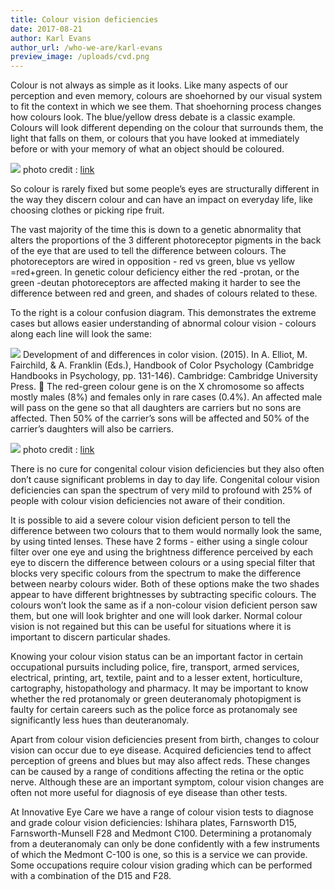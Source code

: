 ```yaml
---
title: Colour vision deficiencies
date: 2017-08-21
author: Karl Evans
author_url: /who-we-are/karl-evans
preview_image: /uploads/cvd.png
---
```


Colour is not always as simple as it looks. Like many aspects of our perception and even memory, colours are  shoehorned by our visual system to fit the context in which we see them. That shoehorning process changes how colours look. The blue/yellow dress debate is a classic example. Colours will look different depending on the colour that surrounds them, the light that falls on them, or colours that you have looked at immediately before or with your memory of what an object should be coloured.

![](colour-vision-wired.png)
photo credit : [link](http://wired.com) 

So colour is rarely fixed but some people’s eyes are structurally different in the way they discern colour and can have an impact on everyday life, like choosing clothes or picking ripe fruit.

The vast majority of the time this is down to a genetic abnormality that alters the proportions of the 3 different photoreceptor pigments in the back of the eye that are used to tell the difference between colours. The photoreceptors are wired in opposition - red vs green, blue vs yellow  =red+green. In genetic colour deficiency either the red -protan, or the green -deutan photoreceptors are affected making it harder to see the difference between red and green, and shades of colours related to these. 

To the right is a colour confusion diagram. This demonstrates the extreme cases but allows easier understanding of abnormal colour vision - colours along each line will look the same:

![](colour-vision-3.jpg)
Development of and differences in color vision. (2015). In A. Elliot, M. Fairchild, & A. Franklin (Eds.), Handbook of Color Psychology (Cambridge Handbooks in Psychology, pp. 131-146). Cambridge: Cambridge University Press.

The red-green colour gene is on the X chromosome so affects mostly males (8%) and females only in rare cases (0.4%). An affected male will pass on the gene so that all daughters are carriers but no sons are affected. Then 50% of the carrier’s sons will be affected and 50% of the carrier’s daughters will also be carriers.

![](colour-vision-2.jpg)
photo credit : [link](http://colourblindnesss.weebly.com)

There is no cure for congenital colour vision deficiencies but they also often don’t cause significant problems in day to day life. Congenital colour vision deficiencies can span the spectrum of very mild to profound with 25% of people with colour vision deficiencies not aware of their condition. 

It is possible to aid a severe colour vision deficient person to tell the difference between two colours that to them would normally look the same, by using tinted lenses. These have 2 forms - either using a single colour filter over one eye and using the brightness difference perceived by each eye to discern the difference between colours or a using special filter that blocks very specific colours from the spectrum to  make the difference between nearby colours wider. Both of these options make the two shades appear to have different brightnesses by subtracting specific colours. The colours won’t look the same as if a non-colour vision deficient person saw them, but one will look brighter and one will look darker. Normal colour vision is not regained but this can be useful for situations where it is important to discern particular shades. 

Knowing your colour vision status can be an important factor in certain occupational pursuits including police, fire, transport, armed services, electrical, printing, art, textile, paint and to a lesser extent, horticulture, cartography, histopathology and pharmacy. It may be important to know whether the red protanomaly or green deuteranomaly photopigment is faulty for certain careers such as the police force as protanomaly see significantly less hues than deuteranomaly.

Apart from colour vision deficiencies present from birth, changes to colour vision can occur due to eye disease. Acquired deficiencies tend to affect perception of greens and blues but may also affect reds. These changes can be caused by a range of conditions affecting the retina or the optic nerve. Although these are an important symptom, colour vision changes are often not more useful for diagnosis of eye disease than other tests.

At Innovative Eye Care we have a range of colour vision tests to diagnose and grade colour vision deficiencies: Ishihara plates, Farnsworth D15, Farnsworth-Munsell F28 and Medmont C100. Determining a protanomaly from a deuteranomaly can only be done confidently with a few instruments of which the Medmont C-100 is one, so this is a service we can provide. Some occupations require colour vision grading which can be performed with a combination of the D15 and F28.

